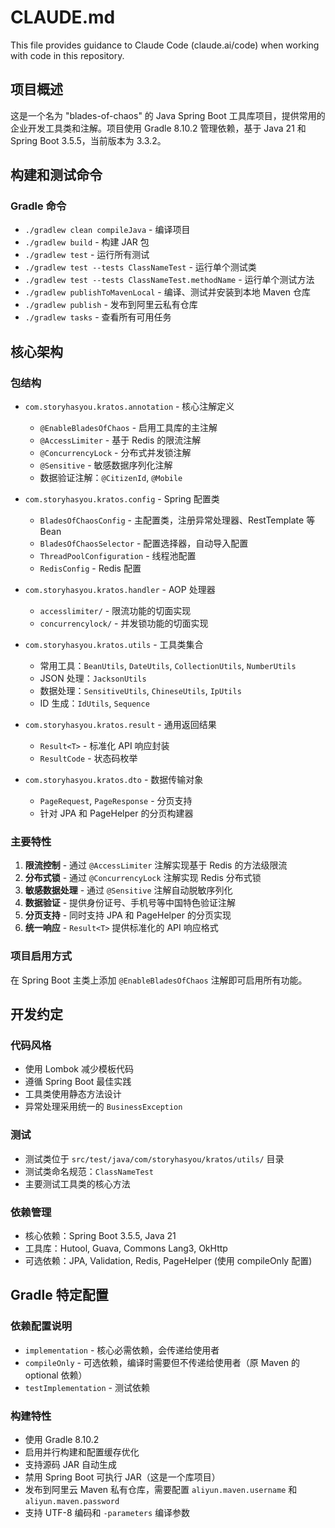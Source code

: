 # CLAUDE.md

This file provides guidance to Claude Code (claude.ai/code) when working with code in this repository.

## 项目概述

这是一个名为 "blades-of-chaos" 的 Java Spring Boot 工具库项目，提供常用的企业开发工具类和注解。项目使用 Gradle 8.10.2
管理依赖，基于 Java 21 和 Spring Boot 3.5.5，当前版本为 3.3.2。

## 构建和测试命令

### Gradle 命令
- `./gradlew clean compileJava` - 编译项目
- `./gradlew build` - 构建 JAR 包
- `./gradlew test` - 运行所有测试
- `./gradlew test --tests ClassNameTest` - 运行单个测试类
- `./gradlew test --tests ClassNameTest.methodName` - 运行单个测试方法
- `./gradlew publishToMavenLocal` - 编译、测试并安装到本地 Maven 仓库
- `./gradlew publish` - 发布到阿里云私有仓库
- `./gradlew tasks` - 查看所有可用任务

## 核心架构

### 包结构
- `com.storyhasyou.kratos.annotation` - 核心注解定义
  - `@EnableBladesOfChaos` - 启用工具库的主注解
  - `@AccessLimiter` - 基于 Redis 的限流注解
  - `@ConcurrencyLock` - 分布式并发锁注解
  - `@Sensitive` - 敏感数据序列化注解
  - 数据验证注解：`@CitizenId`, `@Mobile`

- `com.storyhasyou.kratos.config` - Spring 配置类
  - `BladesOfChaosConfig` - 主配置类，注册异常处理器、RestTemplate 等 Bean
  - `BladesOfChaosSelector` - 配置选择器，自动导入配置
  - `ThreadPoolConfiguration` - 线程池配置
  - `RedisConfig` - Redis 配置

- `com.storyhasyou.kratos.handler` - AOP 处理器
  - `accesslimiter/` - 限流功能的切面实现
  - `concurrencylock/` - 并发锁功能的切面实现

- `com.storyhasyou.kratos.utils` - 工具类集合
  - 常用工具：`BeanUtils`, `DateUtils`, `CollectionUtils`, `NumberUtils`
  - JSON 处理：`JacksonUtils`
  - 数据处理：`SensitiveUtils`, `ChineseUtils`, `IpUtils`
  - ID 生成：`IdUtils`, `Sequence`

- `com.storyhasyou.kratos.result` - 通用返回结果
  - `Result<T>` - 标准化 API 响应封装
  - `ResultCode` - 状态码枚举

- `com.storyhasyou.kratos.dto` - 数据传输对象
  - `PageRequest`, `PageResponse` - 分页支持
  - 针对 JPA 和 PageHelper 的分页构建器

### 主要特性
1. **限流控制** - 通过 `@AccessLimiter` 注解实现基于 Redis 的方法级限流
2. **分布式锁** - 通过 `@ConcurrencyLock` 注解实现 Redis 分布式锁
3. **敏感数据处理** - 通过 `@Sensitive` 注解自动脱敏序列化
4. **数据验证** - 提供身份证号、手机号等中国特色验证注解
5. **分页支持** - 同时支持 JPA 和 PageHelper 的分页实现
6. **统一响应** - `Result<T>` 提供标准化的 API 响应格式

### 项目启用方式
在 Spring Boot 主类上添加 `@EnableBladesOfChaos` 注解即可启用所有功能。

## 开发约定

### 代码风格
- 使用 Lombok 减少模板代码
- 遵循 Spring Boot 最佳实践
- 工具类使用静态方法设计
- 异常处理采用统一的 `BusinessException`

### 测试
- 测试类位于 `src/test/java/com/storyhasyou/kratos/utils/` 目录
- 测试类命名规范：`ClassNameTest`
- 主要测试工具类的核心方法

### 依赖管理
- 核心依赖：Spring Boot 3.5.5, Java 21
- 工具库：Hutool, Guava, Commons Lang3, OkHttp
- 可选依赖：JPA, Validation, Redis, PageHelper (使用 compileOnly 配置)

## Gradle 特定配置

### 依赖配置说明
- `implementation` - 核心必需依赖，会传递给使用者
- `compileOnly` - 可选依赖，编译时需要但不传递给使用者（原 Maven 的 optional 依赖）
- `testImplementation` - 测试依赖

### 构建特性
- 使用 Gradle 8.10.2
- 启用并行构建和配置缓存优化
- 支持源码 JAR 自动生成
- 禁用 Spring Boot 可执行 JAR（这是一个库项目）
- 发布到阿里云 Maven 私有仓库，需要配置 `aliyun.maven.username` 和 `aliyun.maven.password`
- 支持 UTF-8 编码和 `-parameters` 编译参数